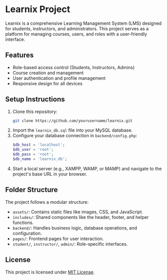 # Learnix Project

Learnix is a comprehensive Learning Management System (LMS) designed for students, instructors, and administrators. This project serves as a platform for managing courses, users, and roles with a user-friendly interface.

## Features
- Role-based access control (Students, Instructors, Admins)
- Course creation and management
- User authentication and profile management
- Responsive design for all devices

## Setup Instructions
1. Clone this repository:
   ```bash
   git clone https://github.com/yourusername/learnix.git
   ```
2. Import the `learnix_db.sql` file into your MySQL database.
3. Configure your database connection in `backend/config.php`:
   ```php
   $db_host = 'localhost';
   $db_user = 'root';
   $db_pass = 'root';
   $db_name = 'learnix_db';
   ```
4. Start a local server (e.g., XAMPP, WAMP, or MAMP) and navigate to the project's base URL in your browser.

## Folder Structure
The project follows a modular structure:
- `assets/`: Contains static files like images, CSS, and JavaScript.
- `includes/`: Shared components like the header, footer, and helper functions.
- `backend/`: Handles business logic, database operations, and configuration.
- `pages/`: Frontend pages for user interaction.
- `student/`, `instructor/`, `admin/`: Role-specific interfaces.

## License
This project is licensed under [MIT License](LICENSE).
